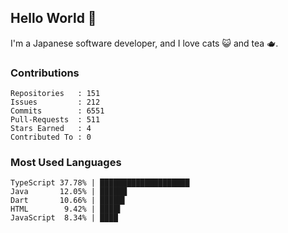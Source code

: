 ## Hello World 👋

I'm a Japanese software developer, and I love cats 😺 and tea 🫖.

### Contributions

    Repositories   : 151
    Issues         : 212
    Commits        : 6551
    Pull-Requests  : 511
    Stars Earned   : 4
    Contributed To : 0

### Most Used Languages

    TypeScript 37.78% | ████████████████████
    Java       12.05% | ██████
    Dart       10.66% | █████▌
    HTML        9.42% | ████▌
    JavaScript  8.34% | ████
